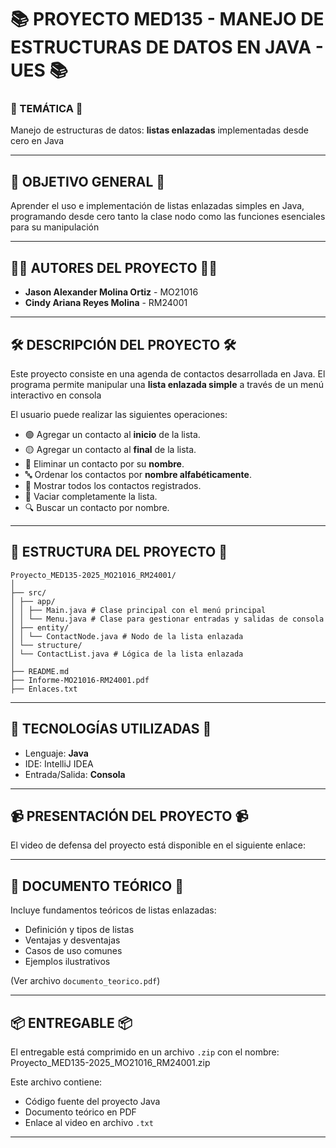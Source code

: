 # 📚 PROYECTO MED135 - MANEJO DE ESTRUCTURAS DE DATOS EN JAVA - UES 📚

### 🧠 TEMÁTICA 🧠
Manejo de estructuras de datos: **listas enlazadas** implementadas desde cero en Java

---

## 🎯 OBJETIVO GENERAL 🎯
Aprender el uso e implementación de listas enlazadas simples en Java, programando desde cero tanto la clase nodo como las funciones esenciales para su manipulación

---

## 👨‍💻 AUTORES DEL PROYECTO 👨‍💻

- **Jason Alexander Molina Ortiz** - MO21016
- **Cindy Ariana Reyes Molina** - RM24001

---

## 🛠️ DESCRIPCIÓN DEL PROYECTO 🛠

Este proyecto consiste en una agenda de contactos desarrollada en Java. El programa permite manipular una **lista enlazada simple** a través de un menú interactivo en consola

El usuario puede realizar las siguientes operaciones:

- 🟢 Agregar un contacto al **inicio** de la lista.
- 🟡 Agregar un contacto al **final** de la lista.
- 🔴 Eliminar un contacto por su **nombre**.
- 🔤 Ordenar los contactos por **nombre alfabéticamente**.
- 📃 Mostrar todos los contactos registrados.
- 🧹 Vaciar completamente la lista.
- 🔍 Buscar un contacto por nombre.

---

## 🧩 ESTRUCTURA DEL PROYECTO 🧩

    Proyecto_MED135-2025_MO21016_RM24001/
    │
    ├── src/
    │ ├── app/
    │ │ ├── Main.java # Clase principal con el menú principal
    │ │ └── Menu.java # Clase para gestionar entradas y salidas de consola
    │ ├── entity/
    │ │ └── ContactNode.java # Nodo de la lista enlazada
    │ └── structure/
    │ └── ContactList.java # Lógica de la lista enlazada
    │
    ├── README.md
    ├── Informe-MO21016-RM24001.pdf
    ├── Enlaces.txt



---

## 🧪 TECNOLOGÍAS UTILIZADAS 🧪

- Lenguaje: **Java**
- IDE: IntelliJ IDEA
- Entrada/Salida: **Consola**


---

## 📹 PRESENTACIÓN DEL PROYECTO 📹

El video de defensa del proyecto está disponible en el siguiente enlace:  

---

## 📝 DOCUMENTO TEÓRICO 📝

Incluye fundamentos teóricos de listas enlazadas:
- Definición y tipos de listas
- Ventajas y desventajas
- Casos de uso comunes
- Ejemplos ilustrativos

(Ver archivo `documento_teorico.pdf`)

---

## 📦 ENTREGABLE 📦

El entregable está comprimido en un archivo `.zip` con el nombre:
Proyecto_MED135-2025_MO21016_RM24001.zip


Este archivo contiene:
- Código fuente del proyecto Java
- Documento teórico en PDF
- Enlace al video en archivo `.txt`

---

